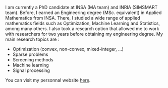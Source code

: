 I am currently a PhD candidate at INSA (MA team) and INRIA (SIMSMART team).
Before, I earned an Engineering degree (MSc. equivalent) in Applied Mathematics from INSA. 
There, I studied a wide range of applied mathematics fields such as Optimization, Machine Learning and Statistics, among many others. 
I also took a research option that allowed me to work with researchers for two years before obtaining my engineering degree. 
My main research topics are :

- Optimization (convex, non-convex, mixed-integer, ...)
- Sparse problems
- Screening methods
- Machine learning
- Signal processing

You can visit my personnal website [here](https://theoguyard.github.io).
